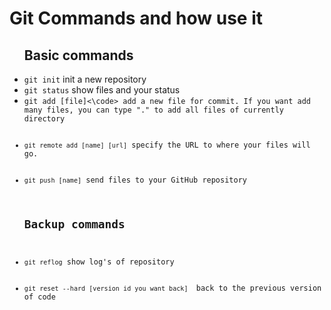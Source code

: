 <h1>Git Commands and how use it</h1>

<ul>
        <h2>Basic commands</h2>
        <li><code>git init</code> init a new repository</li>
        <li><code>git status</code> show files and your status</code>
        <li><code>git add [file]<\code> add a new file for commit. If you want add many files, you can type "." to add all files of currently directory</li>
        <li><code>git remote add [name] [url]</code> specify the URL to where your files will go.</li>
        <li><code>git push [name]</code> send files to your GitHub repository</li>
        <h2>Backup commands</h2>
        <li><code>git reflog</code> show log's of repository</li>
        <li><code>git reset --hard [version id you want back] </code> back to the previous version of code
</ul> 


 


